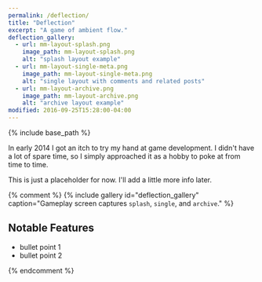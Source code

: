 ```yaml
---
permalink: /deflection/
title: "Deflection"
excerpt: "A game of ambient flow."
deflection_gallery:
  - url: mm-layout-splash.png
    image_path: mm-layout-splash.png
    alt: "splash layout example"
  - url: mm-layout-single-meta.png
    image_path: mm-layout-single-meta.png
    alt: "single layout with comments and related posts"
  - url: mm-layout-archive.png
    image_path: mm-layout-archive.png
    alt: "archive layout example"
modified: 2016-09-25T15:28:00-04:00
---
```


{% include base_path %}

In early 2014 I got an itch to try my hand at game development. I didn't have a lot of spare time, so I simply approached it as a hobby to poke at from time to time.

This is just a placeholder for now. I'll add a little more info later.

{% comment %}
{% include gallery id="deflection_gallery" caption="Gameplay screen captures `splash`, `single`, and `archive`." %}

## Notable Features

- bullet point 1
- bullet point 2

{% endcomment %}


